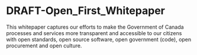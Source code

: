 # DRAFT-Open_First_Whitepaper
This whitepaper captures our efforts to make the Government of Canada processes and services more transparent and accessible to our citizens with open standards, open source software, open government (code), open procurement and open culture.
